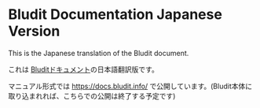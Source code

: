 # Bludit Documentation Japanese Version

This is the Japanese translation of the Bludit document.

これは [Bluditドキュメント](https://github.com/bludit/documentation-english)の日本語翻訳版です。

マニュアル形式では <https://docs.bludit.info/> で公開しています。(Bludit本体に取り込まれれば、こちらでの公開は終了する予定です)

